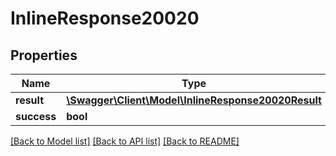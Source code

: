 # InlineResponse20020

## Properties
Name | Type | Description | Notes
------------ | ------------- | ------------- | -------------
**result** | [**\Swagger\Client\Model\InlineResponse20020Result**](InlineResponse20020Result.md) |  | [optional] 
**success** | **bool** |  | [optional] 

[[Back to Model list]](../../README.md#documentation-for-models) [[Back to API list]](../../README.md#documentation-for-api-endpoints) [[Back to README]](../../README.md)

